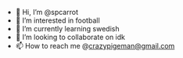 - 👋 Hi, I’m @spcarrot
- 👀 I’m interested in football
- 🌱 I’m currently learning swedish
- 💞️ I’m looking to collaborate on idk
- 📫 How to reach me @crazypigeman@gmail.com

<!---
spcarrot/spcarrot is a ✨ special ✨ repository because its `README.md` (this file) appears on your GitHub profile.
You can click the Preview link to take a look at your changes.
--->
